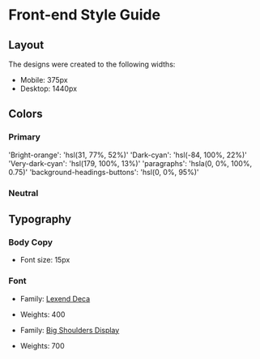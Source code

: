 # Front-end Style Guide

## Layout

The designs were created to the following widths:

- Mobile: 375px
- Desktop: 1440px

## Colors

### Primary

'Bright-orange': 'hsl(31, 77%, 52%)'
'Dark-cyan': 'hsl(-84, 100%, 22%)'
'Very-dark-cyan': 'hsl(179, 100%, 13%)'
'paragraphs': 'hsla(0, 0%, 100%, 0.75)'
'background-headings-buttons': 'hsl(0, 0%, 95%)'

### Neutral


## Typography

### Body Copy

- Font size: 15px

### Font

- Family: [Lexend Deca](https://fonts.google.com/specimen/Lexend+Deca)
- Weights: 400

- Family: [Big Shoulders Display](https://fonts.google.com/specimen/Big+Shoulders+Display)
- Weights: 700
